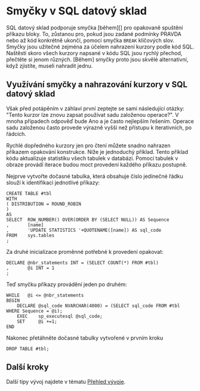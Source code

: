 <properties
   pageTitle="Smyčky v SQL datový sklad | Microsoft Azure"
   description="Tipy pro smyčky jazyce Transact-SQL a nahrazení kurzory v Azure SQL datový sklad k vývoji řešení."
   services="sql-data-warehouse"
   documentationCenter="NA"
   authors="jrowlandjones"
   manager="barbkess"
   editor=""/>

<tags
   ms.service="sql-data-warehouse"
   ms.devlang="NA"
   ms.topic="article"
   ms.tgt_pltfrm="NA"
   ms.workload="data-services"
   ms.date="06/14/2016"
   ms.author="jrj;barbkess;sonyama"/>

# <a name="loops-in-sql-data-warehouse"></a>Smyčky v SQL datový sklad
SQL datový sklad podporuje smyčka [během][] pro opakovaně spuštění příkazu bloky. To, zůstanou pro, pokud jsou zadané podmínky PRAVDA nebo až kód konkrétně ukončí, pomocí smyčka `BREAK` klíčových slov. Smyčky jsou užitečné zejména za účelem nahrazení kurzory podle kód SQL. Naštěstí skoro všech kurzory napsané v kódu SQL jsou rychlý přechod, přečtěte si jenom různých. [Během] smyčky proto jsou skvělé alternativní, když zjistíte, museli nahradit jednu.

## <a name="leveraging-loops-and-replacing-cursors-in-sql-data-warehouse"></a>Využívání smyčky a nahrazování kurzory v SQL datový sklad
Však před potápěním v záhlaví první zeptejte se sami následující otázky: "Tento kurzor lze znovu zapsat používat sadu založenou operace?". V mnoha případech odpověď bude Ano a je často nejlepším řešením. Operace sadu založenou často provede výrazně vyšší než přístupu k iterativních, po řádcích.

Rychlé dopředného kurzory jen pro čtení můžete snadno nahrazen příkazem opakování konstrukce. Níže je jednoduchý příklad. Tento příklad kódu aktualizuje statistiku všech tabulek v databázi. Pomocí tabulek v obraze provádí iterace budou moct provedení každého příkazu postupně.

Nejprve vytvořte dočasné tabulka, která obsahuje číslo jedinečné řádku slouží k identifikaci jednotlivé příkazy:

```
CREATE TABLE #tbl
WITH
( DISTRIBUTION = ROUND_ROBIN
)
AS
SELECT  ROW_NUMBER() OVER(ORDER BY (SELECT NULL)) AS Sequence
,       [name]
,       'UPDATE STATISTICS '+QUOTENAME([name]) AS sql_code
FROM    sys.tables
;
```

Za druhé inicializace proměnné potřebné k provedení opakovat:

```
DECLARE @nbr_statements INT = (SELECT COUNT(*) FROM #tbl)
,       @i INT = 1
;
```

Teď smyčku příkazy provádění jeden po druhém:

```
WHILE   @i <= @nbr_statements
BEGIN
    DECLARE @sql_code NVARCHAR(4000) = (SELECT sql_code FROM #tbl WHERE Sequence = @i);
    EXEC    sp_executesql @sql_code;
    SET     @i +=1;
END
```

Nakonec přetáhněte dočasné tabulky vytvořené v prvním kroku

```
DROP TABLE #tbl;
```


<!--Every topic should have next steps and links to the next logical set of content to keep the customer engaged-->

## <a name="next-steps"></a>Další kroky
Další tipy vývoj najdete v tématu [Přehled vývoje][].

<!--Image references-->

<!--Article references-->
[Přehled vývoje]: sql-data-warehouse-overview-develop.md

<!--MSDN references-->
[PŘI]: https://msdn.microsoft.com/library/ms178642.aspx


<!--Other Web references-->
